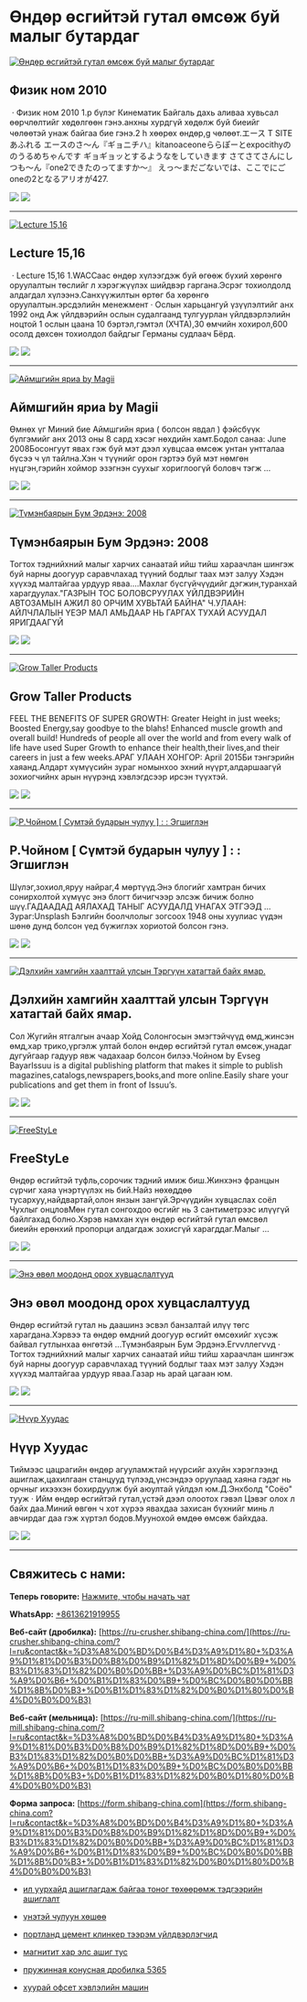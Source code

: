 # Өндөр өсгийтэй гутал өмсөж буй малыг бутардаг

<a href="https://swt.shibang-china.com/?l=ru&img&k=%D3%A8%D0%BD%D0%B4%D3%A9%D1%80+%D3%A9%D1%81%D0%B3%D0%B8%D0%B9%D1%82%D1%8D%D0%B9+%D0%B3%D1%83%D1%82%D0%B0%D0%BB+%D3%A9%D0%BC%D1%81%D3%A9%D0%B6+%D0%B1%D1%83%D0%B9+%D0%BC%D0%B0%D0%BB%D1%8B%D0%B3+%D0%B1%D1%83%D1%82%D0%B0%D1%80%D0%B4%D0%B0%D0%B3" target="_blank">![Өндөр өсгийтэй гутал өмсөж буй малыг бутардаг](http://static.shibang-china.com/all-800x300/1506.jpg)</a>

## Физик ном 2010
&nbsp;&#0183;&#32;Физик ном 2010 1.р бүлэг Кинематик Байгаль дахь аливаа хувьсал өөрчлөлтийг хөдөлгөөн гэнэ.анхны хурдгүй хөдөлж буй биеийг чөлөөтэй унаж байгаа бие гэнэ.2 h хөөрөх өндөр,g чөлөөт.エース T SITE あふれる エースのさ～ん『ギョニチハ』kitanoaceoneららぽーとexpocithyののうるめちゃんです ギョギョッとするようなをしていきます さてさてさんにしつも～ん『one2できたのってますか～』 えっ～まだごないでは、ここでにご oneの2となるアリオが427.


<a href="https://whatsapp.shibangsoft.com/WhatsApp.php" target="_blank" title="WhatsApp">![](http://static.shibang-china.com/icon/whatsapp.png)</a> <a href="https://swt.shibang-china.com/?l=ru&icon&k=%D3%A8%D0%BD%D0%B4%D3%A9%D1%80+%D3%A9%D1%81%D0%B3%D0%B8%D0%B9%D1%82%D1%8D%D0%B9+%D0%B3%D1%83%D1%82%D0%B0%D0%BB+%D3%A9%D0%BC%D1%81%D3%A9%D0%B6+%D0%B1%D1%83%D0%B9+%D0%BC%D0%B0%D0%BB%D1%8B%D0%B3+%D0%B1%D1%83%D1%82%D0%B0%D1%80%D0%B4%D0%B0%D0%B3" target="_blank">![](http://static.shibang-china.com/icon/chat-ru.png)</a>

---

<a href="https://swt.shibang-china.com/?l=ru&img&k=%D3%A8%D0%BD%D0%B4%D3%A9%D1%80+%D3%A9%D1%81%D0%B3%D0%B8%D0%B9%D1%82%D1%8D%D0%B9+%D0%B3%D1%83%D1%82%D0%B0%D0%BB+%D3%A9%D0%BC%D1%81%D3%A9%D0%B6+%D0%B1%D1%83%D0%B9+%D0%BC%D0%B0%D0%BB%D1%8B%D0%B3+%D0%B1%D1%83%D1%82%D0%B0%D1%80%D0%B4%D0%B0%D0%B3" target="_blank">![Lecture 15,16](http://static.shibang-china.com/all-800x300/1398.jpg)</a>

## Lecture 15,16
&nbsp;&#0183;&#32;Lecture 15,16 1.WACCаас өндөр хүлээгдэж буй өгөөж бүхий хөрөнгө оруулалтын төслийг л хэрэгжүүлэх шийдвэр гаргана.Эсрэг тохиолдолд алдагдал хүлээнэ.Санхүүжилтын өртөг ба хөрөнгө оруулалтын.эрсдэлийн менежмент&nbsp;&#0183;&#32;Ослын харьцангуй үзүүлэлтийг анх 1992 онд Аж үйлдвэрийн ослын судалгаанд тулгуурлан үйлдвэрлэлийн ноцтой 1 ослын цаана 10 бэртэл,гэмтэл (ХЧТА),30 өмчийн хохирол,600 осолд дөхсөн тохиолдол байдгыг Германы судлаач Бёрд.


<a href="https://whatsapp.shibangsoft.com/WhatsApp.php" target="_blank" title="WhatsApp">![](http://static.shibang-china.com/icon/whatsapp.png)</a> <a href="https://swt.shibang-china.com/?l=ru&icon&k=%D3%A8%D0%BD%D0%B4%D3%A9%D1%80+%D3%A9%D1%81%D0%B3%D0%B8%D0%B9%D1%82%D1%8D%D0%B9+%D0%B3%D1%83%D1%82%D0%B0%D0%BB+%D3%A9%D0%BC%D1%81%D3%A9%D0%B6+%D0%B1%D1%83%D0%B9+%D0%BC%D0%B0%D0%BB%D1%8B%D0%B3+%D0%B1%D1%83%D1%82%D0%B0%D1%80%D0%B4%D0%B0%D0%B3" target="_blank">![](http://static.shibang-china.com/icon/chat-ru.png)</a>

---

<a href="https://swt.shibang-china.com/?l=ru&img&k=%D3%A8%D0%BD%D0%B4%D3%A9%D1%80+%D3%A9%D1%81%D0%B3%D0%B8%D0%B9%D1%82%D1%8D%D0%B9+%D0%B3%D1%83%D1%82%D0%B0%D0%BB+%D3%A9%D0%BC%D1%81%D3%A9%D0%B6+%D0%B1%D1%83%D0%B9+%D0%BC%D0%B0%D0%BB%D1%8B%D0%B3+%D0%B1%D1%83%D1%82%D0%B0%D1%80%D0%B4%D0%B0%D0%B3" target="_blank">![Аймшгийн яриа by Magii](http://static.shibang-china.com/all-800x300/305.jpg)</a>

## Аймшгийн яриа by Magii
Өмнөх үг Миний бие Аймшгийн яриа ( болсон явдал ) фэйсбүүк бүлгэмийг анх 2013 оны 8 сард хэсэг нөхдийн хамт.Бодол санаа: June 2008Босонгуут явах гэж буй мэт дээл хувцсаа өмсөж унтан унтталаа бүсээ ч үл тайлна.Хэн ч түүнийг орон гэртээ буй мэт нөмгөн нүцгэн,гэрийн хоймор эзэгнэн суухыг хориглоогүй боловч тэгж …


<a href="https://whatsapp.shibangsoft.com/WhatsApp.php" target="_blank" title="WhatsApp">![](http://static.shibang-china.com/icon/whatsapp.png)</a> <a href="https://swt.shibang-china.com/?l=ru&icon&k=%D3%A8%D0%BD%D0%B4%D3%A9%D1%80+%D3%A9%D1%81%D0%B3%D0%B8%D0%B9%D1%82%D1%8D%D0%B9+%D0%B3%D1%83%D1%82%D0%B0%D0%BB+%D3%A9%D0%BC%D1%81%D3%A9%D0%B6+%D0%B1%D1%83%D0%B9+%D0%BC%D0%B0%D0%BB%D1%8B%D0%B3+%D0%B1%D1%83%D1%82%D0%B0%D1%80%D0%B4%D0%B0%D0%B3" target="_blank">![](http://static.shibang-china.com/icon/chat-ru.png)</a>

---

<a href="https://swt.shibang-china.com/?l=ru&img&k=%D3%A8%D0%BD%D0%B4%D3%A9%D1%80+%D3%A9%D1%81%D0%B3%D0%B8%D0%B9%D1%82%D1%8D%D0%B9+%D0%B3%D1%83%D1%82%D0%B0%D0%BB+%D3%A9%D0%BC%D1%81%D3%A9%D0%B6+%D0%B1%D1%83%D0%B9+%D0%BC%D0%B0%D0%BB%D1%8B%D0%B3+%D0%B1%D1%83%D1%82%D0%B0%D1%80%D0%B4%D0%B0%D0%B3" target="_blank">![Түмэнбаярын Бум Эрдэнэ: 2008](http://static.shibang-china.com/all-800x300/1330.jpg)</a>

## Түмэнбаярын Бум Эрдэнэ: 2008
Тогтох тэднийхний малыг харчих санаатай ийш тийш хараачлан шингэж буй нарны доогуур саравчлахад түүний бодлыг таах мэт залуу Хэдэн хүүхэд малтайгаа урдуур яваа.…Махлаг бүсгүйчүүдийг дэгжин,туранхай харагдуулах.&quot;ГАЗРЫН ТОС БОЛОВСРУУЛАХ ҮЙЛДВЭРИЙН АВТОЗАМЫН АЖИЛ 80 ОРЧИМ ХУВЬТАЙ БАЙНА&quot; Ч.УЛААН: АЙЛЧЛАЛЫН ҮЕЭР МАЛ АМЬДААР НЬ ГАРГАХ ТУХАЙ АСУУДАЛ ЯРИГДААГҮЙ


<a href="https://whatsapp.shibangsoft.com/WhatsApp.php" target="_blank" title="WhatsApp">![](http://static.shibang-china.com/icon/whatsapp.png)</a> <a href="https://swt.shibang-china.com/?l=ru&icon&k=%D3%A8%D0%BD%D0%B4%D3%A9%D1%80+%D3%A9%D1%81%D0%B3%D0%B8%D0%B9%D1%82%D1%8D%D0%B9+%D0%B3%D1%83%D1%82%D0%B0%D0%BB+%D3%A9%D0%BC%D1%81%D3%A9%D0%B6+%D0%B1%D1%83%D0%B9+%D0%BC%D0%B0%D0%BB%D1%8B%D0%B3+%D0%B1%D1%83%D1%82%D0%B0%D1%80%D0%B4%D0%B0%D0%B3" target="_blank">![](http://static.shibang-china.com/icon/chat-ru.png)</a>

---

<a href="https://swt.shibang-china.com/?l=ru&img&k=%D3%A8%D0%BD%D0%B4%D3%A9%D1%80+%D3%A9%D1%81%D0%B3%D0%B8%D0%B9%D1%82%D1%8D%D0%B9+%D0%B3%D1%83%D1%82%D0%B0%D0%BB+%D3%A9%D0%BC%D1%81%D3%A9%D0%B6+%D0%B1%D1%83%D0%B9+%D0%BC%D0%B0%D0%BB%D1%8B%D0%B3+%D0%B1%D1%83%D1%82%D0%B0%D1%80%D0%B4%D0%B0%D0%B3" target="_blank">![Grow Taller Products](http://static.shibang-china.com/all-800x300/1304.jpg)</a>

## Grow Taller Products
FEEL THE BENEFITS OF SUPER GROWTH: Greater Height in just weeks; Boosted Energy,say goodbye to the blahs! Enhanced muscle growth and overall build! Hundreds of people all over the world and from every walk of life have used Super Growth to enhance their health,their lives,and their careers in just a few weeks.АРАГ УЛААН ХОНГОР: April 2015Би тэнгэрийн хаяанд.Алдарт хүмүүсийн зураг номынхоо эхний нүүрт,алдаршаагүй зохиогчийнх арын нүүрэнд хэвлэгдсээр ирсэн түүхтэй.


<a href="https://whatsapp.shibangsoft.com/WhatsApp.php" target="_blank" title="WhatsApp">![](http://static.shibang-china.com/icon/whatsapp.png)</a> <a href="https://swt.shibang-china.com/?l=ru&icon&k=%D3%A8%D0%BD%D0%B4%D3%A9%D1%80+%D3%A9%D1%81%D0%B3%D0%B8%D0%B9%D1%82%D1%8D%D0%B9+%D0%B3%D1%83%D1%82%D0%B0%D0%BB+%D3%A9%D0%BC%D1%81%D3%A9%D0%B6+%D0%B1%D1%83%D0%B9+%D0%BC%D0%B0%D0%BB%D1%8B%D0%B3+%D0%B1%D1%83%D1%82%D0%B0%D1%80%D0%B4%D0%B0%D0%B3" target="_blank">![](http://static.shibang-china.com/icon/chat-ru.png)</a>

---

<a href="https://swt.shibang-china.com/?l=ru&img&k=%D3%A8%D0%BD%D0%B4%D3%A9%D1%80+%D3%A9%D1%81%D0%B3%D0%B8%D0%B9%D1%82%D1%8D%D0%B9+%D0%B3%D1%83%D1%82%D0%B0%D0%BB+%D3%A9%D0%BC%D1%81%D3%A9%D0%B6+%D0%B1%D1%83%D0%B9+%D0%BC%D0%B0%D0%BB%D1%8B%D0%B3+%D0%B1%D1%83%D1%82%D0%B0%D1%80%D0%B4%D0%B0%D0%B3" target="_blank">![Р.Чойном [ Сүмтэй бударын чулуу ] : : Эгшиглэн](http://static.shibang-china.com/all-800x300/338.jpg)</a>

## Р.Чойном [ Сүмтэй бударын чулуу ] : : Эгшиглэн
Шүлэг,зохиол,яруу найраг,4 мөртүүд.Энэ блогийг хамтран бичих сонирхолтой хүмүүс энэ блогт бичигчээр элсэж бичиж болно шүү.ГАДААДАД АЯЛАХАД ТАНЫГ АСУУДАЛД УНАГАХ ЭТГЭЭД …Зураг:Unsplash Бэлгийн боолчлолыг зогсоох 1948 оны хуулиас үүдэн шөнө дунд болсон үед бүжиглэх хориотой болсон гэнэ.


<a href="https://whatsapp.shibangsoft.com/WhatsApp.php" target="_blank" title="WhatsApp">![](http://static.shibang-china.com/icon/whatsapp.png)</a> <a href="https://swt.shibang-china.com/?l=ru&icon&k=%D3%A8%D0%BD%D0%B4%D3%A9%D1%80+%D3%A9%D1%81%D0%B3%D0%B8%D0%B9%D1%82%D1%8D%D0%B9+%D0%B3%D1%83%D1%82%D0%B0%D0%BB+%D3%A9%D0%BC%D1%81%D3%A9%D0%B6+%D0%B1%D1%83%D0%B9+%D0%BC%D0%B0%D0%BB%D1%8B%D0%B3+%D0%B1%D1%83%D1%82%D0%B0%D1%80%D0%B4%D0%B0%D0%B3" target="_blank">![](http://static.shibang-china.com/icon/chat-ru.png)</a>

---

<a href="https://swt.shibang-china.com/?l=ru&img&k=%D3%A8%D0%BD%D0%B4%D3%A9%D1%80+%D3%A9%D1%81%D0%B3%D0%B8%D0%B9%D1%82%D1%8D%D0%B9+%D0%B3%D1%83%D1%82%D0%B0%D0%BB+%D3%A9%D0%BC%D1%81%D3%A9%D0%B6+%D0%B1%D1%83%D0%B9+%D0%BC%D0%B0%D0%BB%D1%8B%D0%B3+%D0%B1%D1%83%D1%82%D0%B0%D1%80%D0%B4%D0%B0%D0%B3" target="_blank">![Дэлхийн хамгийн хаалттай улсын Тэргүүн хатагтай байх ямар.](http://static.shibang-china.com/all-800x300/132.jpg)</a>

## Дэлхийн хамгийн хаалттай улсын Тэргүүн хатагтай байх ямар.
Сол Жугийн ятгалгын ачаар Хойд Солонгосын эмэгтэйчүүд өмд,жинсэн өмд,хар трико,үргэлж ултай болон өндөр өсгийтэй гутал өмсөж,унадаг дугуйгаар гадуур явж чадахаар болсон билээ.Чойном by Evseg BayarIssuu is a digital publishing platform that makes it simple to publish magazines,catalogs,newspapers,books,and more online.Easily share your publications and get them in front of Issuu’s.


<a href="https://whatsapp.shibangsoft.com/WhatsApp.php" target="_blank" title="WhatsApp">![](http://static.shibang-china.com/icon/whatsapp.png)</a> <a href="https://swt.shibang-china.com/?l=ru&icon&k=%D3%A8%D0%BD%D0%B4%D3%A9%D1%80+%D3%A9%D1%81%D0%B3%D0%B8%D0%B9%D1%82%D1%8D%D0%B9+%D0%B3%D1%83%D1%82%D0%B0%D0%BB+%D3%A9%D0%BC%D1%81%D3%A9%D0%B6+%D0%B1%D1%83%D0%B9+%D0%BC%D0%B0%D0%BB%D1%8B%D0%B3+%D0%B1%D1%83%D1%82%D0%B0%D1%80%D0%B4%D0%B0%D0%B3" target="_blank">![](http://static.shibang-china.com/icon/chat-ru.png)</a>

---

<a href="https://swt.shibang-china.com/?l=ru&img&k=%D3%A8%D0%BD%D0%B4%D3%A9%D1%80+%D3%A9%D1%81%D0%B3%D0%B8%D0%B9%D1%82%D1%8D%D0%B9+%D0%B3%D1%83%D1%82%D0%B0%D0%BB+%D3%A9%D0%BC%D1%81%D3%A9%D0%B6+%D0%B1%D1%83%D0%B9+%D0%BC%D0%B0%D0%BB%D1%8B%D0%B3+%D0%B1%D1%83%D1%82%D0%B0%D1%80%D0%B4%D0%B0%D0%B3" target="_blank">![FreeStyLe](http://static.shibang-china.com/all-800x300/1401.jpg)</a>

## FreeStyLe
Өндөр өсгийтэй туфль,сорочик тэдний имиж биш.Жинхэнэ францын сүрчиг хаяа үнэртүүлэх нь бий.Найз нөхөддөө тусархуу,найдвартай,олон янзын зангүй.Эрчүүдийн хувцаслах соёл Чухлыг онцловМөн гутал сонгохдоо өсгийг нь 3 сантиметрээс илүүгүй байлгахад болно.Хэрэв намхан хүн өндөр өсгийтэй гутал өмсвөл биеийн ерөнхий пропорци алдагдаж зохисгүй харагддаг.Малыг …


<a href="https://whatsapp.shibangsoft.com/WhatsApp.php" target="_blank" title="WhatsApp">![](http://static.shibang-china.com/icon/whatsapp.png)</a> <a href="https://swt.shibang-china.com/?l=ru&icon&k=%D3%A8%D0%BD%D0%B4%D3%A9%D1%80+%D3%A9%D1%81%D0%B3%D0%B8%D0%B9%D1%82%D1%8D%D0%B9+%D0%B3%D1%83%D1%82%D0%B0%D0%BB+%D3%A9%D0%BC%D1%81%D3%A9%D0%B6+%D0%B1%D1%83%D0%B9+%D0%BC%D0%B0%D0%BB%D1%8B%D0%B3+%D0%B1%D1%83%D1%82%D0%B0%D1%80%D0%B4%D0%B0%D0%B3" target="_blank">![](http://static.shibang-china.com/icon/chat-ru.png)</a>

---

<a href="https://swt.shibang-china.com/?l=ru&img&k=%D3%A8%D0%BD%D0%B4%D3%A9%D1%80+%D3%A9%D1%81%D0%B3%D0%B8%D0%B9%D1%82%D1%8D%D0%B9+%D0%B3%D1%83%D1%82%D0%B0%D0%BB+%D3%A9%D0%BC%D1%81%D3%A9%D0%B6+%D0%B1%D1%83%D0%B9+%D0%BC%D0%B0%D0%BB%D1%8B%D0%B3+%D0%B1%D1%83%D1%82%D0%B0%D1%80%D0%B4%D0%B0%D0%B3" target="_blank">![Энэ өвөл моодонд орох хувцаслалтууд](http://static.shibang-china.com/all-800x300/276.jpg)</a>

## Энэ өвөл моодонд орох хувцаслалтууд
Өндөр өсгийтэй гутал нь даашинз эсвэл банзалтай илүү төгс харагдана.Хэрвээ та өндөр өмдний доогуур өсгийт өмсөхийг хүсэж байвал гутлынхаа өнгөтэй …Түмэнбаярын Бум Эрдэнэ.Eгvvллегvvд&nbsp;&#0183;&#32;Тогтох тэднийхний малыг харчих санаатай ийш тийш хараачлан шингэж буй нарны доогуур саравчлахад түүний бодлыг таах мэт залуу Хэдэн хүүхэд малтайгаа урдуур яваа.Газар нь арай цагаан юм.


<a href="https://whatsapp.shibangsoft.com/WhatsApp.php" target="_blank" title="WhatsApp">![](http://static.shibang-china.com/icon/whatsapp.png)</a> <a href="https://swt.shibang-china.com/?l=ru&icon&k=%D3%A8%D0%BD%D0%B4%D3%A9%D1%80+%D3%A9%D1%81%D0%B3%D0%B8%D0%B9%D1%82%D1%8D%D0%B9+%D0%B3%D1%83%D1%82%D0%B0%D0%BB+%D3%A9%D0%BC%D1%81%D3%A9%D0%B6+%D0%B1%D1%83%D0%B9+%D0%BC%D0%B0%D0%BB%D1%8B%D0%B3+%D0%B1%D1%83%D1%82%D0%B0%D1%80%D0%B4%D0%B0%D0%B3" target="_blank">![](http://static.shibang-china.com/icon/chat-ru.png)</a>

---

<a href="https://swt.shibang-china.com/?l=ru&img&k=%D3%A8%D0%BD%D0%B4%D3%A9%D1%80+%D3%A9%D1%81%D0%B3%D0%B8%D0%B9%D1%82%D1%8D%D0%B9+%D0%B3%D1%83%D1%82%D0%B0%D0%BB+%D3%A9%D0%BC%D1%81%D3%A9%D0%B6+%D0%B1%D1%83%D0%B9+%D0%BC%D0%B0%D0%BB%D1%8B%D0%B3+%D0%B1%D1%83%D1%82%D0%B0%D1%80%D0%B4%D0%B0%D0%B3" target="_blank">![Нүүр Хуудас](http://static.shibang-china.com/all-800x300/1413.jpg)</a>

## Нүүр Хуудас
Тиймээс цацрагийн өндөр агууламжтай нүүрсийг ахуйн хэрэглээнд ашиглаж,цахилгаан станцууд түлээд,үнсэндээ оруулаад хаяна гэдэг нь орчныг ихээхэн бохирдуулж буй аюултай үйлдэл юм.Д.Энхболд &quot;Соёо&quot; тууж&nbsp;&#0183;&#32;Ийм өндөр өсгийтэй гутал,үстэй дээл олоотох гэвэл Цэвэг олох л байх даа.Миний өвгөн ч хот хүрээ явахдаа захисан бүхнийг минь л авчирдаг даа гэж хүртэл бодов.Муунохой өмдөө өмсөж байхдаа.


<a href="https://whatsapp.shibangsoft.com/WhatsApp.php" target="_blank" title="WhatsApp">![](http://static.shibang-china.com/icon/whatsapp.png)</a> <a href="https://swt.shibang-china.com/?l=ru&icon&k=%D3%A8%D0%BD%D0%B4%D3%A9%D1%80+%D3%A9%D1%81%D0%B3%D0%B8%D0%B9%D1%82%D1%8D%D0%B9+%D0%B3%D1%83%D1%82%D0%B0%D0%BB+%D3%A9%D0%BC%D1%81%D3%A9%D0%B6+%D0%B1%D1%83%D0%B9+%D0%BC%D0%B0%D0%BB%D1%8B%D0%B3+%D0%B1%D1%83%D1%82%D0%B0%D1%80%D0%B4%D0%B0%D0%B3" target="_blank">![](http://static.shibang-china.com/icon/chat-ru.png)</a>

---
## Свяжитесь с нами:

**Теперь говорите:** [Нажмите, чтобы начать чат](https://swt.shibang-china.com?l=ru&contact&k=%D3%A8%D0%BD%D0%B4%D3%A9%D1%80+%D3%A9%D1%81%D0%B3%D0%B8%D0%B9%D1%82%D1%8D%D0%B9+%D0%B3%D1%83%D1%82%D0%B0%D0%BB+%D3%A9%D0%BC%D1%81%D3%A9%D0%B6+%D0%B1%D1%83%D0%B9+%D0%BC%D0%B0%D0%BB%D1%8B%D0%B3+%D0%B1%D1%83%D1%82%D0%B0%D1%80%D0%B4%D0%B0%D0%B3)

**WhatsApp:**  [+8613621919955](https://whatsapp.shibangsoft.com/WhatsApp.php)

**Веб-сайт (дробилка):** [https://ru-crusher.shibang-china.com/](https://ru-crusher.shibang-china.com/?l=ru&contact&k=%D3%A8%D0%BD%D0%B4%D3%A9%D1%80+%D3%A9%D1%81%D0%B3%D0%B8%D0%B9%D1%82%D1%8D%D0%B9+%D0%B3%D1%83%D1%82%D0%B0%D0%BB+%D3%A9%D0%BC%D1%81%D3%A9%D0%B6+%D0%B1%D1%83%D0%B9+%D0%BC%D0%B0%D0%BB%D1%8B%D0%B3+%D0%B1%D1%83%D1%82%D0%B0%D1%80%D0%B4%D0%B0%D0%B3)

**Веб-сайт (мельница):** [https://ru-mill.shibang-china.com/](https://ru-mill.shibang-china.com/?l=ru&contact&k=%D3%A8%D0%BD%D0%B4%D3%A9%D1%80+%D3%A9%D1%81%D0%B3%D0%B8%D0%B9%D1%82%D1%8D%D0%B9+%D0%B3%D1%83%D1%82%D0%B0%D0%BB+%D3%A9%D0%BC%D1%81%D3%A9%D0%B6+%D0%B1%D1%83%D0%B9+%D0%BC%D0%B0%D0%BB%D1%8B%D0%B3+%D0%B1%D1%83%D1%82%D0%B0%D1%80%D0%B4%D0%B0%D0%B3)

**Форма запроса:** [https://form.shibang-china.com](https://form.shibang-china.com?l=ru&contact&k=%D3%A8%D0%BD%D0%B4%D3%A9%D1%80+%D3%A9%D1%81%D0%B3%D0%B8%D0%B9%D1%82%D1%8D%D0%B9+%D0%B3%D1%83%D1%82%D0%B0%D0%BB+%D3%A9%D0%BC%D1%81%D3%A9%D0%B6+%D0%B1%D1%83%D0%B9+%D0%BC%D0%B0%D0%BB%D1%8B%D0%B3+%D0%B1%D1%83%D1%82%D0%B0%D1%80%D0%B4%D0%B0%D0%B3)

* [ил уурхайд ашиглагдаж байгаа тоног төхөөрөмж тэдгээрийн ашиглалт](../130/%D0%B8%D0%BB%20%D1%83%D1%83%D1%80%D1%85%D0%B0%D0%B9%D0%B4%20%D0%B0%D1%88%D0%B8%D0%B3%D0%BB%D0%B0%D0%B3%D0%B4%D0%B0%D0%B6%20%D0%B1%D0%B0%D0%B9%D0%B3%D0%B0%D0%B0%20%D1%82%D0%BE%D0%BD%D0%BE%D0%B3%20%D1%82%D3%A9%D1%85%D3%A9%D3%A9%D1%80%D3%A9%D0%BC%D0%B6%20%D1%82%D1%8D%D0%B4%D0%B3%D1%8D%D1%8D%D1%80%D0%B8%D0%B9%D0%BD%20%D0%B0%D1%88%D0%B8%D0%B3%D0%BB%D0%B0%D0%BB%D1%82.md)

* [үнэтэй чулуун хөшөө](../126/%D2%AF%D0%BD%D1%8D%D1%82%D1%8D%D0%B9%20%D1%87%D1%83%D0%BB%D1%83%D1%83%D0%BD%20%D1%85%D3%A9%D1%88%D3%A9%D3%A9.md)

* [портланд цемент клинкер тээрэм үйлдвэрлэгчид](../129/%D0%BF%D0%BE%D1%80%D1%82%D0%BB%D0%B0%D0%BD%D0%B4%20%D1%86%D0%B5%D0%BC%D0%B5%D0%BD%D1%82%20%D0%BA%D0%BB%D0%B8%D0%BD%D0%BA%D0%B5%D1%80%20%D1%82%D1%8D%D1%8D%D1%80%D1%8D%D0%BC%20%D2%AF%D0%B9%D0%BB%D0%B4%D0%B2%D1%8D%D1%80%D0%BB%D1%8D%D0%B3%D1%87%D0%B8%D0%B4.md)

* [магнитит хар элс ашиг тус](../129/%D0%BC%D0%B0%D0%B3%D0%BD%D0%B8%D1%82%D0%B8%D1%82%20%D1%85%D0%B0%D1%80%20%D1%8D%D0%BB%D1%81%20%D0%B0%D1%88%D0%B8%D0%B3%20%D1%82%D1%83%D1%81.md)

* [пружинная конусная дробилка 5365](../126/%D0%BF%D1%80%D1%83%D0%B6%D0%B8%D0%BD%D0%BD%D0%B0%D1%8F%20%D0%BA%D0%BE%D0%BD%D1%83%D1%81%D0%BD%D0%B0%D1%8F%20%D0%B4%D1%80%D0%BE%D0%B1%D0%B8%D0%BB%D0%BA%D0%B0%205365.md)

* [хуурай офсет хэвлэлийн машин](../127/%D1%85%D1%83%D1%83%D1%80%D0%B0%D0%B9%20%D0%BE%D1%84%D1%81%D0%B5%D1%82%20%D1%85%D1%8D%D0%B2%D0%BB%D1%8D%D0%BB%D0%B8%D0%B9%D0%BD%20%D0%BC%D0%B0%D1%88%D0%B8%D0%BD.md)